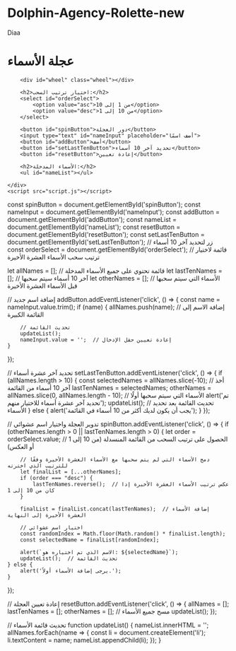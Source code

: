 # Dolphin-Agency-Rolette-new
Diaa
<!DOCTYPE html>
<html lang="ar">
<head>
    <meta charset="UTF-8">
    <meta name="viewport" content="width=device-width, initial-scale=1.0">
    <title>عجلة الأسماء</title>
    <link rel="stylesheet" href="style.css">
</head>
<body>
    <div class="container">
        <h1>عجلة الأسماء</h1>
        
        <div id="wheel" class="wheel"></div>

        <h2>اختيار ترتيب السحب:</h2>
        <select id="orderSelect">
            <option value="asc">من 1 إلى 10</option>
            <option value="desc">من 10 إلى 1</option>
        </select>

        <button id="spinButton">دور العجلة</button>
        <input type="text" id="nameInput" placeholder="أضف اسمًا">
        <button id="addButton">أضف</button>
        <button id="setLastTenButton">تحديد آخر 10 أسماء</button>
        <button id="resetButton">إعادة تعيين</button>

        <h2>الأسماء المدخلة:</h2>
        <ul id="nameList"></ul>

    </div>
    <script src="script.js"></script>
</body>
</html>

const spinButton = document.getElementById('spinButton');
const nameInput = document.getElementById('nameInput');
const addButton = document.getElementById('addButton');
const nameList = document.getElementById('nameList');
const resetButton = document.getElementById('resetButton');
const setLastTenButton = document.getElementById('setLastTenButton');  // زر لتحديد آخر 10 أسماء
const orderSelect = document.getElementById('orderSelect');  // قائمة لاختيار ترتيب سحب الأسماء العشرة الأخيرة

let allNames = [];  // قائمة تحتوي على جميع الأسماء المدخلة
let lastTenNames = [];  // آخر 10 أسماء سيتم سحبها
let otherNames = [];  // الأسماء التي سيتم سحبها قبل الأسماء العشرة الأخيرة

// إضافة اسم جديد
addButton.addEventListener('click', () => {
    const name = nameInput.value.trim();
    if (name) {
        allNames.push(name);  // إضافة الاسم إلى القائمة الكبيرة

        // تحديث القائمة
        updateList();
        nameInput.value = '';  // إعادة تعيين حقل الإدخال
    }
});

// تحديد آخر عشرة أسماء
setLastTenButton.addEventListener('click', () => {
    if (allNames.length > 10) {
        const selectedNames = allNames.slice(-10);  // أخذ آخر 10 أسماء من القائمة
        lastTenNames = selectedNames;
        otherNames = allNames.slice(0, allNames.length - 10);  // الأسماء التي سيتم سحبها أولًا
        alert('تم تحديد آخر عشرة أسماء للاختيار منهم');
        updateList();  // تحديث القائمة بعد تحديد الأسماء
    } else {
        alert('يجب أن يكون لديك أكثر من 10 أسماء في القائمة');
    }
});

// تدوير العجلة واختيار اسم عشوائي
spinButton.addEventListener('click', () => {
    if (otherNames.length > 0 || lastTenNames.length > 0) {
        let order = orderSelect.value;  // الحصول على ترتيب السحب من القائمة المنسدلة (من 10 إلى 1 أو العكس)

        // دمج الأسماء التي لم يتم سحبها مع الأسماء العشرة الأخيرة وفقًا للترتيب الذي اخترته
        let finalList = [...otherNames];
        if (order === "desc") {
            lastTenNames.reverse();  // عكس ترتيب الأسماء العشرة الأخيرة إذا كان من 10 إلى 1
        }

        finalList = finalList.concat(lastTenNames);  // إضافة الأسماء العشرة الأخيرة إلى النهاية

        // اختيار اسم عشوائي
        const randomIndex = Math.floor(Math.random() * finalList.length);
        const selectedName = finalList[randomIndex];

        alert(`الاسم الذي تم اختياره هو: ${selectedName}`);
        updateList();  // تحديث القائمة
    } else {
        alert('يرجى إضافة الأسماء أولاً.');
    }
});

// إعادة تعيين العجلة
resetButton.addEventListener('click', () => {
    allNames = [];
    lastTenNames = [];
    otherNames = [];  // مسح جميع الأسماء
    updateList();
});

// تحديث قائمة الأسماء
function updateList() {
    nameList.innerHTML = '';
    allNames.forEach(name => {
        const li = document.createElement('li');
        li.textContent = name;
        nameList.appendChild(li);
    });
}
